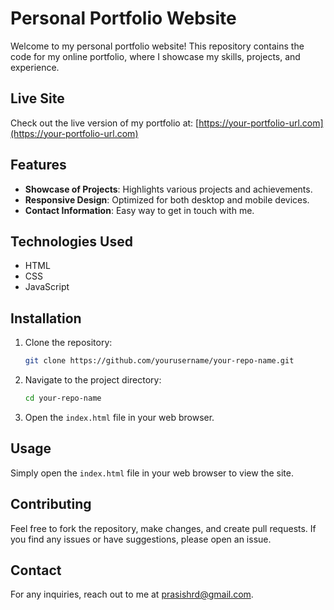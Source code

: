 # Personal Portfolio Website

Welcome to my personal portfolio website! This repository contains the code for my online portfolio, where I showcase my skills, projects, and experience.

## Live Site

Check out the live version of my portfolio at: [https://your-portfolio-url.com](https://your-portfolio-url.com)

## Features

- **Showcase of Projects**: Highlights various projects and achievements.
- **Responsive Design**: Optimized for both desktop and mobile devices.
- **Contact Information**: Easy way to get in touch with me.

## Technologies Used

- HTML
- CSS
- JavaScript

## Installation

1. Clone the repository:
   ```bash
   git clone https://github.com/yourusername/your-repo-name.git
   ```
2. Navigate to the project directory:
   ```bash
   cd your-repo-name
   ```
3. Open the `index.html` file in your web browser.

## Usage

Simply open the `index.html` file in your web browser to view the site.

## Contributing

Feel free to fork the repository, make changes, and create pull requests. If you find any issues or have suggestions, please open an issue.

## Contact

For any inquiries, reach out to me at prasishrd@gmail.com.
